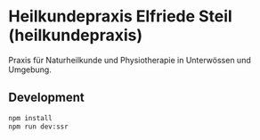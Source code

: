 # Heilkundepraxis Elfriede Steil (heilkundepraxis)

Praxis für Naturheilkunde und Physiotherapie in Unterwössen und Umgebung.

## Development

```bash
npm install
npm run dev:ssr
```
